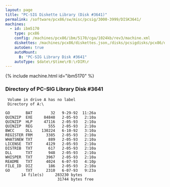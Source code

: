 ```yaml
---
layout: page
title: "PC-SIG Diskette Library (Disk #3641)"
permalink: /software/pcx86/sw/misc/pcsig/3000-3999/DISK3641/
machines:
  - id: ibm5170
    type: pcx86
    config: /machines/pcx86/ibm/5170/cga/1024kb/rev3/machine.xml
    diskettes: /machines/pcx86/diskettes.json,/disks/pcsigdisks/pcx86/diskettes.json
    autoGen: true
    autoMount:
      B: "PC-SIG Library Disk #3641"
    autoType: $date\r$time\rB:\rDIR\r
---
```


{% include machine.html id="ibm5170" %}

### Directory of PC-SIG Library Disk #3641

     Volume in drive A has no label
     Directory of A:\

    GO       BAT        32   9-29-92  11:26a
    QUINZIP  EXE     84848   2-05-93   2:10a
    QUINZIP  HLP     47116   2-05-93   2:10a
    QUINZIP  REG       555   2-05-93   2:10a
    BWCC     DLL    130224   6-10-92   3:10a
    REGISTER FRM      3385   2-05-93   2:10a
    WHATSNEW TXT       889   2-05-93   2:10a
    LICENSE  TXT      4129   2-05-93   2:10a
    DISTRIB  TXT       617   2-05-93   2:10a
    DLL      TXT       948   2-05-93   2:10a
    WHISPER  TXT      3967   2-05-93   2:10a
    README   TXT      4024   6-07-93   4:10p
    FILE_ID  DIZ       186   2-05-93   2:10a
    GO       TXT      2310   6-07-93   9:23a
           14 file(s)     283230 bytes
                           31744 bytes free
